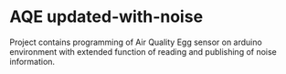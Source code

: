 # AQE updated-with-noise

Project contains programming of Air Quality Egg sensor on arduino environment with extended function of reading and publishing of noise information.
